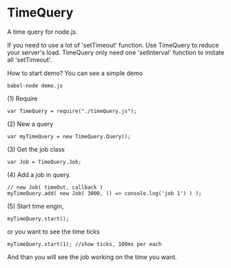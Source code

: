 # TimeQuery
A time query for node.js.

If you need to use a lot of 'setTimeout' function. Use TimeQuery to reduce your server's load. TimeQuery only need one 'setInterval' function to imitate all 'setTimeout'.

How to start demo?
You can see a simple demo

```
babel-node demo.js
```

(1) Require

```
var TimeQuery = require("./timeQuery.js");
```

(2) New a query

```
var myTimeQuery = new TimeQuery.Query();
```

(3) Get the job class

```
var Job = TimeQuery.Job;
```

(4) Add a job in query.

```
// new Job( timeOut, callback )
myTimeQuery.add( new Job( 3000, () => console.log('job 1') ) );
```

(5) Start time engin,

```
myTimeQuery.start();
```
or you want to see the time ticks

```
myTimeQuery.start(1); //show ticks, 100ms per each
```

And than you will see the job working on the time you want.